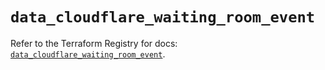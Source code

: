 # `data_cloudflare_waiting_room_event`

Refer to the Terraform Registry for docs: [`data_cloudflare_waiting_room_event`](https://registry.terraform.io/providers/cloudflare/cloudflare/5.9.0/docs/data-sources/waiting_room_event).
